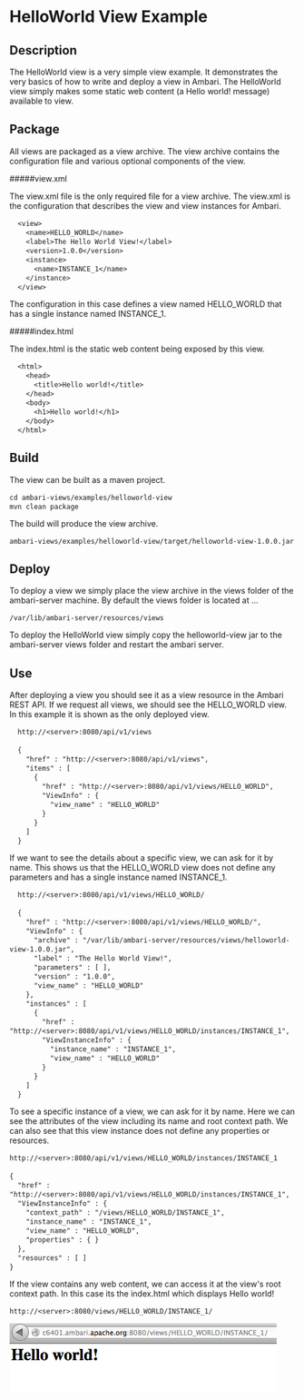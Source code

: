 <!---
Licensed to the Apache Software Foundation (ASF) under one or more
contributor license agreements.  See the NOTICE file distributed with
this work for additional information regarding copyright ownership.
The ASF licenses this file to You under the Apache License, Version 2.0
(the "License"); you may not use this file except in compliance with
the License.  You may obtain a copy of the License at [http://www.apache.org/licenses/LICENSE-2.0](http://www.apache.org/licenses/LICENSE-2.0)

Unless required by applicable law or agreed to in writing, software
distributed under the License is distributed on an "AS IS" BASIS,
WITHOUT WARRANTIES OR CONDITIONS OF ANY KIND, either express or implied.
See the License for the specific language governing permissions and
limitations under the License.
-->

HelloWorld View Example
========
Description
-----
The HelloWorld view is a very simple view example.  It demonstrates the very basics of how to write and deploy a view in Ambari.  The HelloWorld view simply makes some static web content (a Hello world! message) available to view.

Package
-----

All views are packaged as a view archive.  The view archive contains the configuration file and various optional components of the view.

#####view.xml

The view.xml file is the only required file for a view archive.  The view.xml is the configuration that describes the view and view instances for Ambari.

      <view>
        <name>HELLO_WORLD</name>
        <label>The Hello World View!</label>
        <version>1.0.0</version>
        <instance>
          <name>INSTANCE_1</name>
        </instance>
      </view>

The configuration in this case defines a view named HELLO_WORLD that has a single instance named INSTANCE_1.


#####index.html

The index.html is the static web content being exposed by this view.

      <html>
        <head>
          <title>Hello world!</title>
        </head>
        <body>
          <h1>Hello world!</h1>
        </body>
      </html>



Build
-----

The view can be built as a maven project.

    cd ambari-views/examples/helloworld-view
    mvn clean package

The build will produce the view archive.
    
    ambari-views/examples/helloworld-view/target/helloworld-view-1.0.0.jar


Deploy
-----
To deploy a view we simply place the view archive in the views folder of the ambari-server machine.  By default the views folder is located at ...

    /var/lib/ambari-server/resources/views

To deploy the HelloWorld view simply copy the helloworld-view jar to the ambari-server views folder and restart the ambari server.

Use
-----

After deploying a view you should see it as a view resource in the Ambari REST API.  If we request all views, we should see the HELLO_WORLD view.  In this example it is shown as the only deployed view.

      http://<server>:8080/api/v1/views

      {
        "href" : "http://<server>:8080/api/v1/views",
        "items" : [
          {
            "href" : "http://<server>:8080/api/v1/views/HELLO_WORLD",
            "ViewInfo" : {
              "view_name" : "HELLO_WORLD"
            }
          }
        ]
      }


If we want to see the details about a specific view, we can ask for it by name.  This shows us that the HELLO_WORLD view does not define any parameters and has a single instance named INSTANCE_1.

      http://<server>:8080/api/v1/views/HELLO_WORLD/

      {
        "href" : "http://<server>:8080/api/v1/views/HELLO_WORLD/",
        "ViewInfo" : {
          "archive" : "/var/lib/ambari-server/resources/views/helloworld-view-1.0.0.jar",
          "label" : "The Hello World View!",
          "parameters" : [ ],
          "version" : "1.0.0",
          "view_name" : "HELLO_WORLD"
        },
        "instances" : [
          {
            "href" : "http://<server>:8080/api/v1/views/HELLO_WORLD/instances/INSTANCE_1",
            "ViewInstanceInfo" : {
              "instance_name" : "INSTANCE_1",
              "view_name" : "HELLO_WORLD"
            }
          }
        ]
      }

To see a specific instance of a view, we can ask for it by name.  Here we can see the attributes of the view including its name and root context path.  We can also see that this view instance does not define any properties or resources.

    http://<server>:8080/api/v1/views/HELLO_WORLD/instances/INSTANCE_1

    {
      "href" : "http://<server>:8080/api/v1/views/HELLO_WORLD/instances/INSTANCE_1",
      "ViewInstanceInfo" : {
        "context_path" : "/views/HELLO_WORLD/INSTANCE_1",
        "instance_name" : "INSTANCE_1",
        "view_name" : "HELLO_WORLD",
        "properties" : { }
      },
      "resources" : [ ]
    }

If the view contains any web content, we can access it at the view's root context path.  In this case its the index.html which displays Hello world!

    http://<server>:8080/views/HELLO_WORLD/INSTANCE_1/


![image](hello_world.png)


